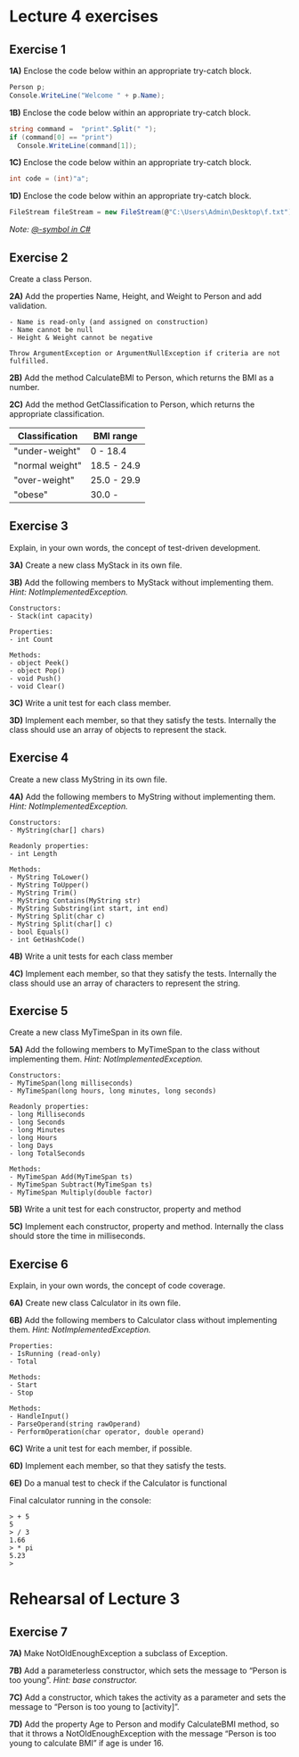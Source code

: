 # Lecture 4 exercises

## Exercise 1
**1A)** Enclose the code below within an appropriate try-catch block.
```C#
Person p;
Console.WriteLine("Welcome " + p.Name);
```

**1B)** Enclose the code below within an appropriate try-catch block.
```C#
string command =  "print".Split(" ");
if (command[0] == "print")
  Console.WriteLine(command[1]);
```

**1C)** Enclose the code below within an appropriate try-catch block.
```C#
int code = (int)"a"; 
```

**1D)** Enclose the code below within an appropriate try-catch block.
```C#
FileStream fileStream = new FileStream(@"C:\Users\Admin\Desktop\f.txt");
```
*Note: [@-symbol in C#](https://stackoverflow.com/questions/556133/whats-the-in-front-of-a-string-in-c)*

## Exercise 2
Create a class Person.

**2A)** Add the properties Name, Height, and Weight to Person and add validation. 
```
- Name is read-only (and assigned on construction)
- Name cannot be null
- Height & Weight cannot be negative

Throw ArgumentException or ArgumentNullException if criteria are not fulfilled. 
```

**2B)** Add the method CalculateBMI to Person, which returns the BMI as a number.

**2C)** Add the method GetClassification to Person, which returns the appropriate classification.

| Classification  | BMI range   |
|-----------------|-------------|
| "under-weight"  | 0 - 18.4    |
| "normal weight" | 18.5 - 24.9 |
| "over-weight"   | 25.0 - 29.9 |
| "obese"         | 30.0 -      |

## Exercise 3
Explain, in your own words, the concept of test-driven development. 

**3A)** Create a new class MyStack in its own file.

**3B)** Add the following members to MyStack without implementing them. *Hint: NotImplementedException.*
```
Constructors: 
- Stack(int capacity)

Properties: 
- int Count

Methods: 
- object Peek()
- object Pop()
- void Push()
- void Clear()
```

**3C)** Write a unit test for each class member.

**3D)** Implement each member, so that they satisfy the tests. Internally the class should use an array of objects to represent the stack. 

## Exercise 4
Create a new class MyString in its own file. 

**4A)** Add the following members to MyString without implementing them. *Hint: NotImplementedException.*
```
Constructors: 
- MyString(char[] chars)

Readonly properties: 
- int Length

Methods: 
- MyString ToLower()
- MyString ToUpper()
- MyString Trim()
- MyString Contains(MyString str)
- MyString Substring(int start, int end)
- MyString Split(char c)
- MyString Split(char[] c)
- bool Equals()
- int GetHashCode()
```

**4B)** Write a unit tests for each class member

**4C)** Implement each member, so that they satisfy the tests. Internally the class should use an array of characters to represent the string.  

## Exercise 5
Create a new class MyTimeSpan in its own file. 

**5A)** Add the following members to MyTimeSpan to the class without implementing them. *Hint: NotImplementedException.*
```
Constructors: 
- MyTimeSpan(long milliseconds)
- MyTimeSpan(long hours, long minutes, long seconds)

Readonly properties: 
- long Milliseconds
- long Seconds
- long Minutes
- long Hours
- long Days
- long TotalSeconds

Methods: 
- MyTimeSpan Add(MyTimeSpan ts)
- MyTimeSpan Subtract(MyTimeSpan ts)
- MyTimeSpan Multiply(double factor)
```

**5B)** Write a unit test for each constructor, property and method

**5C)** Implement each constructor, property and method. Internally the class should store the time in milliseconds. 

## Exercise 6
Explain, in your own words, the concept of code coverage. 

**6A)** Create new class Calculator in its own file.

**6B)** Add the following members to Calculator class without implementing them. *Hint: NotImplementedException.*
```
Properties: 
- IsRunning (read-only)
- Total 

Methods: 
- Start
- Stop

Methods: 
- HandleInput()
- ParseOperand(string rawOperand)
- PerformOperation(char operator, double operand)
```

**6C)** Write a unit test for each member, if possible. 

**6D)** Implement each member, so that they satisfy the tests. 

**6E)** Do a manual test to check if the Calculator is functional 

Final calculator running in the console: 
```
> + 5
5
> / 3
1.66
> * pi
5.23
>

```

# Rehearsal of Lecture 3

## Exercise 7

**7A)** Make NotOldEnoughException a subclass of Exception.

**7B)** Add a parameterless constructor, which sets the message to “Person is too young”. *Hint: base constructor.*

**7C)** Add a constructor, which takes the activity as a parameter and sets the message to “Person is too young to [activity]”.

**7D)** Add the property Age to Person and modify CalculateBMI method, so that it throws a NotOldEnoughException with the message “Person is too young to calculate BMI” if age is under 16.







